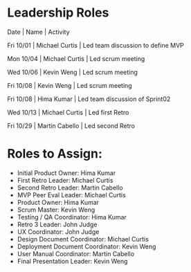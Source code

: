 # Leadership Roles

Date | Name | Activity

Fri 10/01 | Michael Curtis | Led team discussion to define MVP

Mon 10/04 | Michael Curtis | Led scrum meeting

Wed 10/06 | Kevin Weng | Led scrum meeting

Fri 10/08 | Kevin Weng | Led scrum meeting

Fri 10/08 | Hima Kumar | Led team discussion of Sprint02

Wed 10/13 | Michael Curtis | Led first Retro

Fri 10/29 | Martin Cabello | Led second Retro

# Roles to Assign:

* Initial Product Owner: Hima Kumar
* First Retro Leader: Michael Curtis
* Second Retro Leader: Martin Cabello
* MVP Peer Eval Leader: Michael Curtis
* Product Owner: Hima Kumar
* Scrum Master: Kevin Weng
* Testing / QA Coordinator: Hima Kumar
* Retro 3 Leader: John Judge
* UX Coordinator: John Judge
* Design Document Coordinator: Michael Curtis
* Deployment Document Coordinator: Kevin Weng
* User Manual Coordinator: Martin Cabello
* Final Presentation Leader: Kevin Weng
